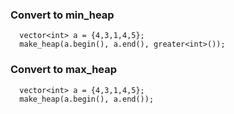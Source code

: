 ### Convert to min_heap
```
  vector<int> a = {4,3,1,4,5};
  make_heap(a.begin(), a.end(), greater<int>());
```

### Convert to max_heap
```
  vector<int> a = {4,3,1,4,5};
  make_heap(a.begin(), a.end());
```
